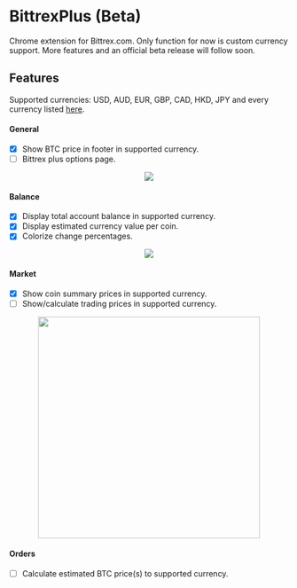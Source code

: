 # BittrexPlus (Beta)
Chrome extension for Bittrex.com. Only function for now is custom currency support. More features and an official beta release will follow soon.

## Features
Supported currencies: USD, AUD, EUR, GBP, CAD, HKD, JPY and every currency listed <a href="blob/beta/js/utils.js#L6">here</a>.
#### General
- [x] Show BTC price in footer in supported currency.
- [ ] Bittrex plus options page.

<p align="center"><img src="https://i.imgur.com/DRppZNg.jpg"></p>

#### Balance
- [x] Display total account balance in supported currency.
- [x] Display estimated currency value per coin.
- [x] Colorize change percentages.

<p align="center"><img src="https://i.imgur.com/KDAjJuC.jpg"></p>

#### Market
- [x] Show coin summary prices in supported currency.
- [ ] Show/calculate trading prices in supported currency.

<p align="center"><img src="https://i.imgur.com/CnV4p8Z.png" height="400"></p>

#### Orders
- [ ] Calculate estimated BTC price(s) to supported currency.
